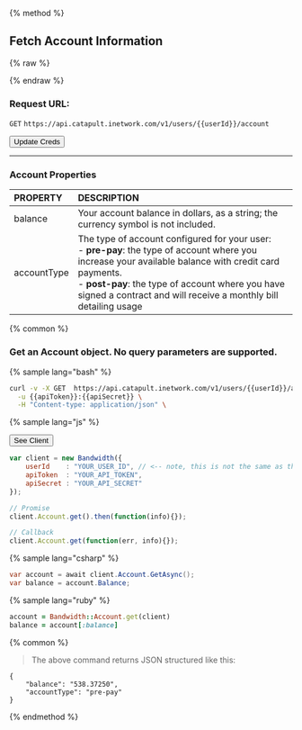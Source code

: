 {% method %}
## Fetch Account Information

{% raw %}

<script>
var bwPageStatus = {}

bwPageStatus.credsShown = false;

function myFunction() {
  'use strict';
  var newApiToken = null;
  var newApiSecret = null;
  var newUserId = null;
  var tn = null;
  var oldUserId = "{{userId}}";
  var oldApiToken = "{{apiToken}}";
  var oldApiSecret = "{{apiSecret}}";
  var oldUserIdMatch = new RegExp(oldUserId, 'g');
  var oldApiTokenMatch = new RegExp(oldApiToken, 'g');
  var oldApiSecretMatch = new RegExp(oldApiSecret, 'g');

  if (typeof(Storage) !== "undefined") {

    newApiToken = localStorage.getItem("apiToken");
    newApiSecret = localStorage.getItem("apiSecret");
    newUserId = localStorage.getItem("userId");
    tn = localStorage.getItem("tn");
  } else {
      Console.log("No localStorage Support");
  }

  var targetedElements = 'code:not(.get, .post, .delete, .put)';

  var replaceCreds = function (elem) {
    $(elem).each(function () {
        var self = this;
        if ($(self).children().length > 0) {
            replaceCreds($(self).children());
        }
        else {
            if (newUserId !== null){
              $(self).text($(self).text().replace(oldUserIdMatch, newUserId));
            }
            if (newApiToken !== null){
              $(self).text($(self).text().replace(oldApiTokenMatch, newApiToken));
            }
            if (newApiSecret !== null) {
              $(self).text($(self).text().replace(oldApiSecretMatch, newApiSecret));
            }
        }
    });
  }

  replaceCreds(targetedElements);
  bwPageStatus.credsShown = true;
};


function addJSClient() {
  var client = "<span class=\"hljs-comment\">// install sdk: npm install node-bandwidth</span>\n"+
  "\n"+
  "<span class=\"hljs-keyword\">var</span> Bandwidth = <span class=\"hljs-built_in\">require</span>(<span class=\"hljs-string\">\"node-bandwidth\"</span>);\n"+
  "<span class=\"hljs-keyword\">var</span> client = <span class=\"hljs-keyword\">new</span> Bandwidth({\n"+
  "    userId    : <span class=\"hljs-string\">\"{{userId}}\"</span>\n"+
  "    apiToken  : <span class=\"hljs-string\">\"{{apiSecret}}\"</span>,\n"+
  "    apiSecret : <span class=\"hljs-string\">\"{{apiToken}}\"</span>\n"+
  "});\n";

  var jsBlock = "code.lang-javascript";

  $(jsBlock).prepend(client);
  $("#jsClient").hide();

  if (bwPageStatus.credsShown) {
    myFunction();
  }
};

</script>

{% endraw %}

### Request URL:

<code class="get">GET</code> `https://api.catapult.inetwork.com/v1/users/{{userId}}/account`

<button onclick="myFunction()">Update Creds</button>

---

### Account Properties
| PROPERTY    | DESCRIPTION                                                                                                                                                                                                                                                                          |
|:------------|:-------------------------------------------------------------------------------------------------------------------------------------------------------------------------------------------------------------------------------------------------------------------------------------|
| balance     | Your account balance in dollars, as a string; the currency symbol is not included.                                                                                                                                                                                                   |
| accountType | The type of account configured for your user:<br>  - **pre-pay**: the type of account where you increase your available balance with credit card payments. <br> - **post-pay**: the type of account where you have signed a contract and will receive a monthly bill detailing usage |



{% common %}
### Get an Account object. No query parameters are supported.

{% sample lang="bash" %}

```bash
curl -v -X GET  https://api.catapult.inetwork.com/v1/users/{{userId}}/account \
  -u {{apiToken}}:{{apiSecret}} \
  -H "Content-type: application/json" \
```
{% sample lang="js" %}

<button onclick="addJSClient()" id="jsClient">See Client</button>

```js
var client = new Bandwidth({
    userId    : "YOUR_USER_ID", // <-- note, this is not the same as the username you used to login to the portal
    apiToken  : "YOUR_API_TOKEN",
    apiSecret : "YOUR_API_SECRET"
});
```

```javascript
// Promise
client.Account.get().then(function(info){});

// Callback
client.Account.get(function(err, info){});
```

{% sample lang="csharp" %}

```csharp
var account = await client.Account.GetAsync();
var balance = account.Balance;
```

{% sample lang="ruby" %}

```ruby
account = Bandwidth::Account.get(client)
balance = account[:balance]
```
{% common %}

>The above command returns JSON structured like this:

```
{
	"balance": "538.37250",
	"accountType": "pre-pay"
}
```

{% endmethod %}
